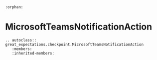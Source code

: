 ```{eval-rst}

:orphan:

```

# MicrosoftTeamsNotificationAction

```{eval-rst}
.. autoclass:: great_expectations.checkpoint.MicrosoftTeamsNotificationAction
   :members:
   :inherited-members:

```
